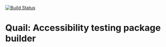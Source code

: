 [![Build Status](https://travis-ci.org/quailjs/quail-core.svg?branch=master)](https://travis-ci.org/quailjs/quail-core)

# Quail: Accessibility testing package builder
